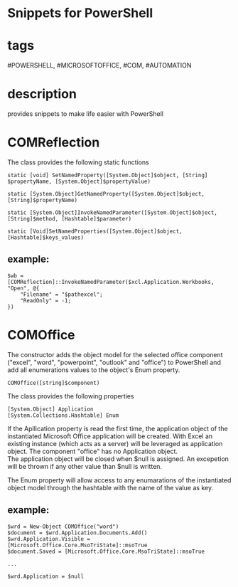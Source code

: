 # Snippets for PowerShell

# tags 
#POWERSHELL, #MICROSOFTOFFICE, #COM, #AUTOMATION

# description
provides snippets to make life easier with PowerShell

# COMReflection
The class provides the following static functions

    static [void] SetNamedProperty([System.Object]$object, [String] $propertyName, [System.Object]$propertyValue)

    static [System.Object]GetNamedProperty([System.Object]$object, [String]$propertyName) 

    static [System.Object]InvokeNamedParameter([System.Object]$object, [String]$method, [Hashtable]$parameter) 

    static [Void]SetNamedProperties([System.Object]$object, [Hashtable]$keys_values)

## example:

    $wb = [COMReflection]::InvokeNamedParameter($xcl.Application.Workbooks, "Open", @{
        "Filename" = "$pathexcel"; 
        "ReadOnly" = -1;
    })

# COMOffice
The constructor adds the object model for the selected office component ("excel", "word", "powerpoint", "outlook" and "office") to PowerShell and add all enumerations values to the object's Enum property.

    COMOffice([string]$component)

The class provides the following properties

    [System.Object] Application
    [System.Collections.Hashtable] Enum

If the Apllication property is read the first time, the application object of the instantiated Microsoft Office application will be created. With Excel an existing instance (which acts as a server) will be leveraged as application object. The component "office" has no Application object.  
The application object will be closed when $null is assigned. An excepetion will be thrown if any other value than $null is written.

The Enum property will allow access to any enumarations of the instantiated object model through the hashtable with the name of the value as key.  

## example:
 
    $wrd = New-Object COMOffice("word")
    $document = $wrd.Application.Documents.Add()
    $wrd.Application.Visible = [Microsoft.Office.Core.MsoTriState]::msoTrue
    $document.Saved = [Microsoft.Office.Core.MsoTriState]::msoTrue  

    ...

    $wrd.Application = $null
